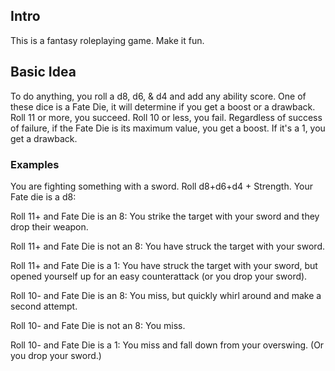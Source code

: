 ## Intro

This is a fantasy roleplaying game. Make it fun.

## Basic Idea

To do anything, you roll a d8, d6, & d4 and add any ability score. One of these dice is a Fate Die, it will determine if you get a boost or a drawback. Roll 11 or more, you succeed. Roll 10 or less, you fail. Regardless of success of failure, if the Fate Die is its maximum value, you get a boost. If it's a 1, you get a drawback.

### Examples

You are fighting something with a sword. Roll d8+d6+d4 + Strength. Your Fate die is a d8:

Roll 11+ and Fate Die is an 8: You strike the target with your sword and they drop their weapon.

Roll 11+ and Fate Die is not an 8: You have struck the target with your sword. 

Roll 11+ and Fate Die is a 1: You have struck the target with your sword, but opened yourself up for an easy counterattack (or you drop your sword).

Roll 10- and Fate Die is an 8: You miss, but quickly whirl around and make a second attempt.

Roll 10- and Fate Die is not an 8: You miss.

Roll 10- and Fate Die is a 1: You miss and fall down from your overswing. (Or you drop your sword.)

